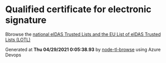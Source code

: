 # Qualified certificate for electronic signature 
 Bbrowse the [national eIDAS Trusted Lists and the EU List of eIDAS Trusted Lists (LOTL)](https://webgate.ec.europa.eu/tl-browser/#/) 
 
 
Generated at **Thu 04/29/2021  0:05:38.93** by [node-tl-browse](https://github.com/ymedlop/node-tl-browser) using Azure Devops 
